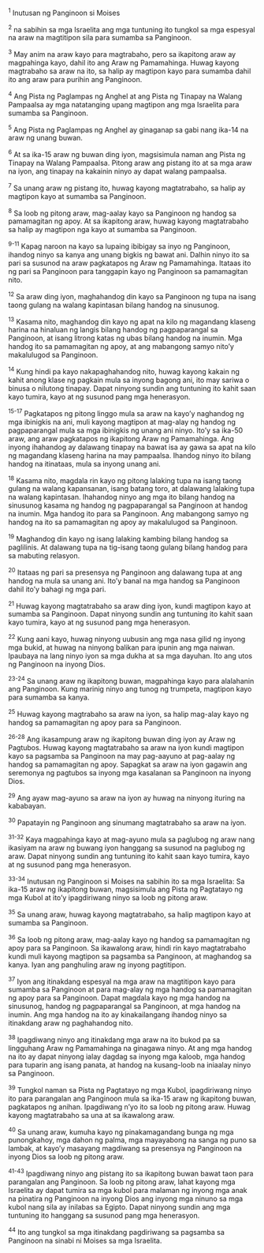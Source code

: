 <sup>1</sup>
Inutusan ng Panginoon si Moises 

<sup>2</sup>
na sabihin sa mga Israelita ang mga tuntuning ito tungkol sa mga espesyal na araw na magtitipon sila para sumamba sa Panginoon.

<sup>3</sup>
May anim na araw kayo para magtrabaho, pero sa ikapitong araw ay magpahinga kayo, dahil ito ang Araw ng Pamamahinga. Huwag kayong magtrabaho sa araw na ito, sa halip ay magtipon kayo para sumamba dahil ito ang araw para purihin ang Panginoon.

<sup>4</sup>
Ang Pista ng Paglampas ng Anghel at ang Pista ng Tinapay na Walang Pampaalsa ay mga natatanging upang magtipon ang mga Israelita para sumamba sa Panginoon. 

<sup>5</sup>
Ang Pista ng Paglampas ng Anghel ay ginaganap sa gabi nang ika-14 na araw ng unang buwan. 

<sup>6</sup>
At sa ika-15 araw ng buwan ding iyon, magsisimula naman ang Pista ng Tinapay na Walang Pampaalsa. Pitong araw ang pistang ito at sa mga araw na iyon, ang tinapay na kakainin ninyo ay dapat walang pampaalsa. 

<sup>7</sup>
Sa unang araw ng pistang ito, huwag kayong magtatrabaho, sa halip ay magtipon kayo at sumamba sa Panginoon. 

<sup>8</sup>
Sa loob ng pitong araw, mag-aalay kayo sa Panginoon ng handog sa pamamagitan ng apoy. At sa ikapitong araw, huwag kayong magtatrabaho sa halip ay magtipon nga kayo at sumamba sa Panginoon.

<sup>9-11</sup>
Kapag naroon na kayo sa lupaing ibibigay sa inyo ng Panginoon, ihandog ninyo sa kanya ang unang bigkis ng bawat ani. Dalhin ninyo ito sa pari sa susunod na araw pagkatapos ng Araw ng Pamamahinga. Itataas ito ng pari sa Panginoon para tanggapin kayo ng Panginoon sa pamamagitan nito. 

<sup>12</sup>
Sa araw ding iyon, maghahandog din kayo sa Panginoon ng tupa na isang taong gulang na walang kapintasan bilang handog na sinusunog. 

<sup>13</sup>
Kasama nito, maghandog din kayo ng apat na kilo ng magandang klaseng harina na hinaluan ng langis bilang handog ng pagpaparangal sa Panginoon, at isang litrong katas ng ubas bilang handog na inumin. Mga handog ito sa pamamagitan ng apoy, at ang mabangong samyo nitoʼy makalulugod sa Panginoon. 

<sup>14</sup>
Kung hindi pa kayo nakapaghahandog nito, huwag kayong kakain ng kahit anong klase ng pagkain mula sa inyong bagong ani, ito may sariwa o binusa o nilutong tinapay. Dapat ninyong sundin ang tuntuning ito kahit saan kayo tumira, kayo at ng susunod pang mga henerasyon.

<sup>15-17</sup>
Pagkatapos ng pitong linggo mula sa araw na kayoʼy naghandog ng mga ibinigkis na ani, muli kayong magtipon at mag-alay ng handog ng pagpaparangal mula sa mga ibinigkis ng unang ani ninyo. Itoʼy sa ika-50 araw, ang araw pagkatapos ng ikapitong Araw ng Pamamahinga. Ang inyong ihahandog ay dalawang tinapay na bawat isa ay gawa sa apat na kilo ng magandang klaseng harina na may pampaalsa. Ihandog ninyo ito bilang handog na itinataas, mula sa inyong unang ani. 

<sup>18</sup>
Kasama nito, magdala rin kayo ng pitong lalaking tupa na isang taong gulang na walang kapansanan, isang batang toro, at dalawang lalaking tupa na walang kapintasan. Ihahandog ninyo ang mga ito bilang handog na sinusunog kasama ng handog ng pagpaparangal sa Panginoon at handog na inumin. Mga handog ito para sa Panginoon. Ang mabangong samyo ng handog na ito sa pamamagitan ng apoy ay makalulugod sa Panginoon. 

<sup>19</sup>
Maghandog din kayo ng isang lalaking kambing bilang handog sa paglilinis. At dalawang tupa na tig-isang taong gulang bilang handog para sa mabuting relasyon. 

<sup>20</sup>
Itataas ng pari sa presensya ng Panginoon ang dalawang tupa at ang handog na mula sa unang ani. Itoʼy banal na mga handog sa Panginoon dahil itoʼy bahagi ng mga pari. 

<sup>21</sup>
Huwag kayong magtatrabaho sa araw ding iyon, kundi magtipon kayo at sumamba sa Panginoon. Dapat ninyong sundin ang tuntuning ito kahit saan kayo tumira, kayo at ng susunod pang mga henerasyon. 

<sup>22</sup>
Kung aani kayo, huwag ninyong uubusin ang mga nasa gilid ng inyong mga bukid, at huwag na ninyong balikan para ipunin ang mga naiwan. Ipaubaya na lang ninyo iyon sa mga dukha at sa mga dayuhan. Ito ang utos ng Panginoon na inyong Dios.

<sup>23-24</sup>
Sa unang araw ng ikapitong buwan, magpahinga kayo para alalahanin ang Panginoon. Kung marinig ninyo ang tunog ng trumpeta, magtipon kayo para sumamba sa kanya. 

<sup>25</sup>
Huwag kayong magtrabaho sa araw na iyon, sa halip mag-alay kayo ng handog sa pamamagitan ng apoy para sa Panginoon.

<sup>26-28</sup>
Ang ikasampung araw ng ikapitong buwan ding iyon ay Araw ng Pagtubos. Huwag kayong magtatrabaho sa araw na iyon kundi magtipon kayo sa pagsamba sa Panginoon na may pag-aayuno at pag-aalay ng handog sa pamamagitan ng apoy. Sapagkat sa araw na iyon gagawin ang seremonya ng pagtubos sa inyong mga kasalanan sa Panginoon na inyong Dios. 

<sup>29</sup>
Ang ayaw mag-ayuno sa araw na iyon ay huwag na ninyong ituring na kababayan. 

<sup>30</sup>
Papatayin ng Panginoon ang sinumang magtatrabaho sa araw na iyon.

<sup>31-32</sup>
Kaya magpahinga kayo at mag-ayuno mula sa paglubog ng araw nang ikasiyam na araw ng buwang iyon hanggang sa susunod na paglubog ng araw. Dapat ninyong sundin ang tuntuning ito kahit saan kayo tumira, kayo at ng susunod pang mga henerasyon.

<sup>33-34</sup>
Inutusan ng Panginoon si Moises na sabihin ito sa mga Israelita: Sa ika-15 araw ng ikapitong buwan, magsisimula ang Pista ng Pagtatayo ng mga Kubol at itoʼy ipagdiriwang ninyo sa loob ng pitong araw. 

<sup>35</sup>
Sa unang araw, huwag kayong magtatrabaho, sa halip magtipon kayo at sumamba sa Panginoon. 

<sup>36</sup>
Sa loob ng pitong araw, mag-aalay kayo ng handog sa pamamagitan ng apoy para sa Panginoon. Sa ikawalong araw, hindi rin kayo magtatrabaho kundi muli kayong magtipon sa pagsamba sa Panginoon, at maghandog sa kanya. Iyan ang panghuling araw ng inyong pagtitipon. 

<sup>37</sup>
Iyon ang itinakdang espesyal na mga araw na magtitipon kayo para sumamba sa Panginoon at para mag-alay ng mga handog sa pamamagitan ng apoy para sa Panginoon. Dapat magdala kayo ng mga handog na sinusunog, handog ng pagpaparangal sa Panginoon, at mga handog na inumin. Ang mga handog na ito ay kinakailangang ihandog ninyo sa itinakdang araw ng paghahandog nito. 

<sup>38</sup>
Ipagdiwang ninyo ang itinakdang mga araw na ito bukod pa sa lingguhang Araw ng Pamamahinga na ginagawa ninyo. At ang mga handog na ito ay dapat ninyong ialay dagdag sa inyong mga kaloob, mga handog para tuparin ang isang panata, at handog na kusang-loob na iniaalay ninyo sa Panginoon. 

<sup>39</sup>
Tungkol naman sa Pista ng Pagtatayo ng mga Kubol, ipagdiriwang ninyo ito para parangalan ang Panginoon mula sa ika-15 araw ng ikapitong buwan, pagkatapos ng anihan. Ipagdiwang nʼyo ito sa loob ng pitong araw. Huwag kayong magtatrabaho sa una at sa ikawalong araw. 

<sup>40</sup>
Sa unang araw, kumuha kayo ng pinakamagandang bunga ng mga punongkahoy, mga dahon ng palma, mga mayayabong na sanga ng puno sa lambak, at kayoʼy masayang magdiwang sa presensya ng Panginoon na inyong Dios sa loob ng pitong araw.

<sup>41-43</sup>
Ipagdiwang ninyo ang pistang ito sa ikapitong buwan bawat taon para parangalan ang Panginoon. Sa loob ng pitong araw, lahat kayong mga Israelita ay dapat tumira sa mga kubol para malaman ng inyong mga anak na pinatira ng Panginoon na inyong Dios ang inyong mga ninuno sa mga kubol nang sila ay inilabas sa Egipto. Dapat ninyong sundin ang mga tuntuning ito hanggang sa susunod pang mga henerasyon. 

<sup>44</sup>
Ito ang tungkol sa mga itinakdang pagdiriwang sa pagsamba sa Panginoon na sinabi ni Moises sa mga Israelita.